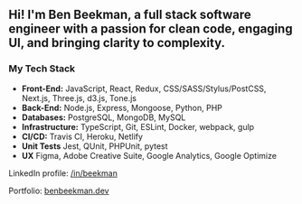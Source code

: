 ## Hi! I'm Ben Beekman, a full stack software engineer with a passion for clean code, engaging UI, and bringing clarity to complexity.

### My Tech Stack
* **Front-End:** JavaScript, React, Redux, CSS/SASS/Stylus/PostCSS, Next.js, Three.js, d3.js, Tone.js
* **Back-End:** Node.js, Express, Mongoose, Python, PHP
* **Databases:** PostgreSQL, MongoDB, MySQL
* **Infrastructure:** TypeScript, Git, ESLint, Docker, webpack, gulp
* **CI/CD:** Travis CI, Heroku, Netlify
* **Unit Tests** Jest, QUnit, PHPUnit, pytest
* **UX** Figma, Adobe Creative Suite, Google Analytics, Google Optimize

LinkedIn profile: [/in/beekman](https://linkedin.com/in/beekman)

Portfolio: [benbeekman.dev](https://benbeekman.dev)
